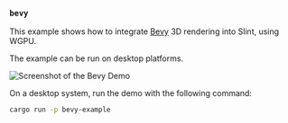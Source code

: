 <!-- Copyright © SixtyFPS GmbH <info@slint.dev> ; SPDX-License-Identifier: MIT -->

### `bevy`

This example shows how to integrate [Bevy](https://bevyengine.org) 3D rendering into Slint, using WGPU.

The example can be run on desktop platforms.

![Screenshot of the Bevy Demo](https://github.com/user-attachments/assets/69785864-b6ae-40e1-8f62-4f70677d930e)


On a desktop system, run the demo with the following command:
```sh
cargo run -p bevy-example
```
